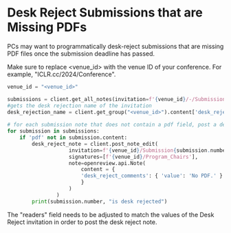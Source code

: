 # Desk Reject Submissions that are Missing PDFs

PCs may want to programmatically desk-reject submissions that are missing PDF files once the submission deadline has passed.&#x20;

Make sure to replace \<venue\_id> with the venue ID of your conference. For example, "ICLR.cc/2024/Conference".

```python
venue_id = "<venue_id>"

submissions = client.get_all_notes(invitation=f'{venue_id}/-/Submission')
#gets the desk rejection name of the invitation
desk_rejection_name = client.get_group("<venue_id>").content['desk_rejection_name']['value']
    
# for each submission note that does not contain a pdf field, post a desk rejection note
for submission in submissions:
    if 'pdf' not in submission.content:
        desk_reject_note = client.post_note_edit(
                    invitation=f'{venue_id}/Submission{submission.number}/-/{desk_rejection_name}',
                    signatures=[f'{venue_id}/Program_Chairs'],
                    note=openreview.api.Note(
                        content = {
                        'desk_reject_comments': { 'value': 'No PDF.' }
                        }
                    )
                )
        print(submission.number, "is desk rejected")
```

The "readers" field needs to be adjusted to match the values of the Desk Reject invitation in order to post the desk reject note.
